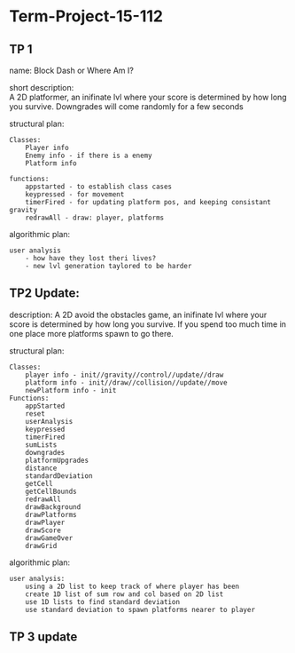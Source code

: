 # Term-Project-15-112

TP 1
----
name: 
	Block Dash or Where Am I?

short description:	
	A 2D platformer, an inifinate lvl where your score is determined by how long you survive. 
	Downgrades will come randomly for a few seconds
	
structural plan:

	Classes:
		Player info
		Enemy info - if there is a enemy
		Platform info
		
	functions:
		appstarted - to establish class cases
		keypressed - for movement
		timerFired - for updating platform pos, and keeping consistant gravity
		redrawAll - draw: player, platforms
	
algorithmic plan:

	user analysis
		- how have they lost theri lives?
		- new lvl generation taylored to be harder

TP2 Update:
-----

description:
	A 2D avoid the obstacles game, an inifinate lvl where your score is determined by how long you survive. If you spend too much time in one place more platforms spawn to go there.
	
structural plan:
	
	Classes:
		player info - init//gravity//control//update//draw
		platform info - init//draw//collision//update//move
		newPlatform info - init 
	Functions:
		appStarted
		reset
		userAnalysis
		keypressed
		timerFired
		sumLists
		downgrades
		platformUpgrades
		distance
		standardDeviation
		getCell
		getCellBounds
		redrawAll
		drawBackground
		drawPlatforms
		drawPlayer
		drawScore
		drawGameOver
		drawGrid

algorithmic plan:
	
	user analysis:
		using a 2D list to keep track of where player has been
		create 1D list of sum row and col based on 2D list
		use 1D lists to find standard deviation
		use standard deviation to spawn platforms nearer to player
		
TP 3 update
----


